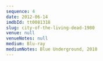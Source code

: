 ```yaml
---
sequence: 4
date: 2012-06-14
imdbId: tt0081318
slug: city-of-the-living-dead-1980
venue: null
venueNotes: null
medium: Blu-ray
mediumNotes: Blue Underground, 2010
---
```


